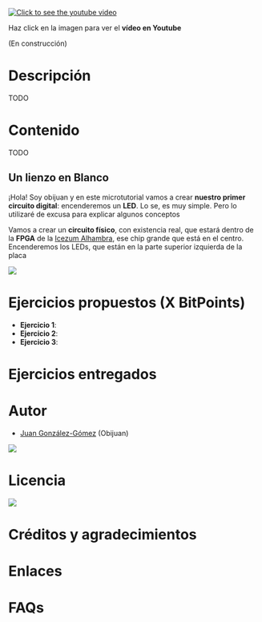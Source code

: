 [![Click to see the youtube video](http://img.youtube.com/vi//0.jpg)]()

Haz click en la imagen para ver el **vídeo en Youtube**

(En construcción)

# Descripción

TODO

# Contenido

TODO


## Un lienzo en Blanco

¡Hola! Soy obijuan y en este microtutorial vamos a crear **nuestro primer circuito digital**: encenderemos un **LED**. Lo se, es muy simple. Pero lo utilizaré de excusa para explicar algunos conceptos

Vamos a crear un **circuito físico**, con existencia real, que estará dentro de la **FPGA** de la [Icezum Alhambra](https://github.com/FPGAwars/icezum/wiki), ese chip grande que está en el centro. Encenderemos los LEDs, que están en la parte superior izquierda de la placa

![](https://github.com/Obijuan/digital-electronics-with-open-FPGAs-tutorial/raw/master/wiki/Tutorial-04/Alhambra-01.png)



# Ejercicios propuestos (X BitPoints)

* **Ejercicio 1**: 
* **Ejercicio 2**: 
* **Ejercicio 3**: 



# Ejercicios entregados

# Autor

* [Juan González-Gómez](https://github.com/Obijuan) (Obijuan)

![](https://github.com/Obijuan/digital-electronics-with-open-FPGAs-tutorial/raw/master/wiki/portada/logos-urjc-gsyc-peloto-jderobot.png)

# Licencia

![](https://github.com/Obijuan/digital-electronics-with-open-FPGAs-tutorial/raw/master/wiki/portada/attribution-share-alike-creative-commons-license.png)

# Créditos y agradecimientos

# Enlaces

# FAQs



